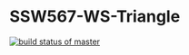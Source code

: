 # SSW567-WS-Triangle

[![build status of master](https://travis-ci.com/github/kavishsanghvi/SSW567-WS-Triangle.svg?branch=main)](https://travis-ci.com/github/kavishsanghvi/SSW567-WS-Triangle)
